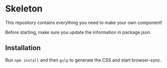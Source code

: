 # Skeleton

This repository contains everything you need to make your own component!

Before starting, make sure you update the information in package.json.

## Installation

Run `npm install` and then `gulp` to generate the CSS and start browser-sync.
